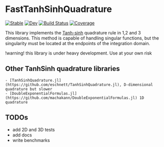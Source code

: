 # FastTanhSinhQuadrature

[![Stable](https://img.shields.io/badge/docs-stable-blue.svg)](https://svretina.github.io/FastTanhSinhQuadrature.jl/stable/)
[![Dev](https://img.shields.io/badge/docs-dev-blue.svg)](https://svretina.github.io/FastTanhSinhQuadrature.jl/dev/)
[![Build Status](https://github.com/svretina/FastTanhSinhQuadrature.jl/actions/workflows/CI.yml/badge.svg?branch=master)](https://github.com/svretina/FastTanhSinhQuadrature.jl/actions/workflows/CI.yml?query=branch%3Amaster)
[![Coverage](https://codecov.io/gh/svretina/FastTanhSinhQuadrature.jl/branch/master/graph/badge.svg)](https://codecov.io/gh/svretina/FastTanhSinhQuadrature.jl)

This library implements the [Tanh-sinh](https://en.wikipedia.org/wiki/Tanh-sinh_quadrature) quadrature rule in 1,2 and 3 dimensions. This method is capable of handling singular functions, but the singularity must be located at the endpoints of the integration domain.

!warning! this library is under heavy development. Use at your own risk

## Other TanhSinh quadrature libraries
    - [TanhSinhQuadrature.jl](https://github.com/eschnett/TanhSinhQuadrature.jl), D-dimensional quadrature but slower
    - [DoubleExponentialFormulas.jl](https://github.com/machakann/DoubleExponentialFormulas.jl) 1D quadrature
    
## TODOs
- add 2D and 3D tests
- add docs
- write benchmarks
